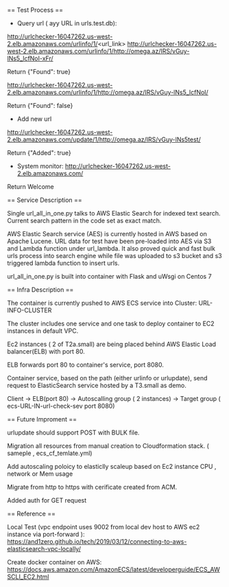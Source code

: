 == Test Process ==

* Query url ( ayy URL in urls.test.db):

http://urlchecker-16047262.us-west-2.elb.amazonaws.com/urlinfo/1/<url_link>
http://urlchecker-16047262.us-west-2.elb.amazonaws.com/urlinfo/1/http://omega.az/IRS/vGuy-lNs5_lcfNoI-xFr/

Return {"Found": true}

http://urlchecker-16047262.us-west-2.elb.amazonaws.com/urlinfo/1/http://omega.az/IRS/vGuy-lNs5_lcfNoI/

Return {"Found": false}

* Add new url

http://urlchecker-16047262.us-west-2.elb.amazonaws.com/update/1/http://omega.az/IRS/vGuy-lNs5test/

Return {"Added": true}

* System monitor:
http://urlchecker-16047262.us-west-2.elb.amazonaws.com/

Return Welcome

== Service Description ==

Single url_all_in_one.py talks to AWS Elastic Search for indexed text search. Current search pattern in the code set as exact match.

AWS Elastic Search service (AES) is currently hosted in AWS based on Apache Lucene. URL data for test have been pre-loaded into AES via S3 and Lambda function under url_lambda. It also proved quick and fast bulk urls process into search engine while file was uploaded to s3 bucket and s3 triggered lambda function to insert urls.

url_all_in_one.py is built into container with Flask and uWsgi on Centos 7

== Infra Description ==

The container is currently pushed to AWS ECS service into Cluster:  URL-INFO-CLUSTER 

The cluster includes one service and one task to deploy container to EC2 instances in default VPC.

Ec2 instances ( 2 of T2a.small) are being placed behind AWS Elastic Load balancer(ELB) with port 80. 

ELB forwards port 80 to container's service, port 8080.

Container service, based on the path (either urlinfo or urlupdate), send request to ElasticSearch service hosted by a T3.small as demo.

Client -> ELB(port 80) -> Autoscalling group ( 2 instances) -> Target group ( ecs-URL-IN-url-check-sev port 8080)

== Future Improment ==

urlupdate should support POST with BULK file.

Migration all resources from manual creation to Cloudformation stack. ( sameple , ecs_cf_temlate.yml)

Add autoscaling poloicy to elasticlly scaleup based on Ec2 instance CPU , network or Mem usage 

Migrate from http to https with cerificate created from ACM.

Added auth for GET request

== Reference ==

Local Test (vpc endpoint uses 9002 from local dev host to AWS ec2 instance via port-forward ):
https://and1zero.github.io/tech/2019/03/12/connecting-to-aws-elasticsearch-vpc-locally/

Create docker container on AWS:
https://docs.aws.amazon.com/AmazonECS/latest/developerguide/ECS_AWSCLI_EC2.html







